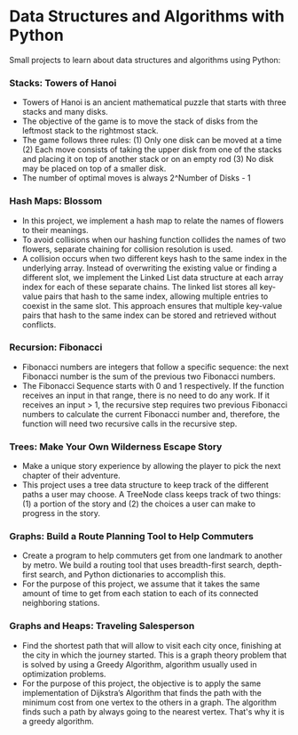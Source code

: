 # Data Structures and Algorithms with Python
Small projects to learn about data structures and algorithms using Python:

### Stacks: Towers of Hanoi
- Towers of Hanoi is an ancient mathematical puzzle that starts with three stacks and many disks.
- The objective of the game is to move the stack of disks from the leftmost stack to the rightmost stack.
- The game follows three rules: (1) Only one disk can be moved at a time (2) Each move consists of taking the upper disk from one of the stacks and placing it on top of another stack or on an empty rod (3) No disk may be placed on top of a smaller disk.
- The number of optimal moves is always 2^Number of Disks - 1

### Hash Maps: Blossom
- In this project, we implement a hash map to relate the names of flowers to their meanings.
- To avoid collisions when our hashing function collides the names of two flowers, separate chaining for collision resolution is used.
- A collision occurs when two different keys hash to the same index in the underlying array. Instead of overwriting the existing value or finding a different slot, we implement the Linked List data structure at each array index for each of these separate chains. The linked list stores all key-value pairs that hash to the same index, allowing multiple entries to coexist in the same slot. This approach ensures that multiple key-value pairs that hash to the same index can be stored and retrieved without conflicts.

### Recursion: Fibonacci
- Fibonacci numbers are integers that follow a specific sequence: the next Fibonacci number is the sum of the previous two Fibonacci numbers.
- The Fibonacci Sequence starts with 0 and 1 respectively. If the function receives an input in that range, there is no need to do any work. If it receives an input > 1, the recursive step requires two previous Fibonacci numbers to calculate the current Fibonacci number and, therefore, the function will need two recursive calls in the recursive step.

### Trees: Make Your Own Wilderness Escape Story
- Make a unique story experience by allowing the player to pick the next chapter of their adventure. 
- This project uses a tree data structure to keep track of the different paths a user may choose. A TreeNode class keeps track of two things: (1) a portion of the story and (2) the choices a user can make to progress in the story.

### Graphs: Build a Route Planning Tool to Help Commuters
- Create a program to help commuters get from one landmark to another by metro. We build a routing tool that uses breadth-first search, depth-first search, and Python dictionaries to accomplish this.
- For the purpose of this project, we assume that it takes the same amount of time to get from each station to each of its connected neighboring stations.

### Graphs and Heaps: Traveling Salesperson
- Find the shortest path that will allow to visit each city once, finishing at the city in which the journey started. This is a graph theory problem that is solved by using a Greedy Algorithm, algorithm usually used in optimization problems.
- For the purpose of this project, the objective is to apply the same implementation of Dijkstra’s Algorithm that finds the path with the minimum cost from one vertex to the others in a graph. The algorithm finds such a path by always going to the nearest vertex. That's why it is a greedy algorithm.